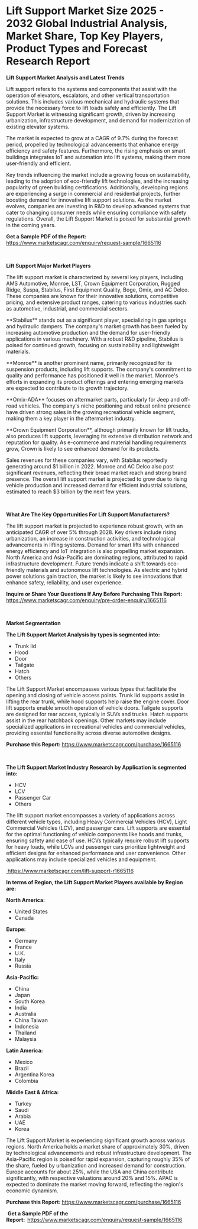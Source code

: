 <p><h1>Lift Support Market Size 2025 - 2032 Global Industrial Analysis, Market Share, Top Key Players, Product Types and Forecast Research Report</h1></p><p><strong>Lift Support Market Analysis and Latest Trends</strong></p>
<p><p>Lift support refers to the systems and components that assist with the operation of elevators, escalators, and other vertical transportation solutions. This includes various mechanical and hydraulic systems that provide the necessary force to lift loads safely and efficiently. The Lift Support Market is witnessing significant growth, driven by increasing urbanization, infrastructure development, and demand for modernization of existing elevator systems.</p><p>The market is expected to grow at a CAGR of 9.7% during the forecast period, propelled by technological advancements that enhance energy efficiency and safety features. Furthermore, the rising emphasis on smart buildings integrates IoT and automation into lift systems, making them more user-friendly and efficient. </p><p>Key trends influencing the market include a growing focus on sustainability, leading to the adoption of eco-friendly lift technologies, and the increasing popularity of green building certifications. Additionally, developing regions are experiencing a surge in commercial and residential projects, further boosting demand for innovative lift support solutions. As the market evolves, companies are investing in R&D to develop advanced systems that cater to changing consumer needs while ensuring compliance with safety regulations. Overall, the Lift Support Market is poised for substantial growth in the coming years.</p></p>
<p><strong>Get a Sample PDF of the Report:&nbsp;</strong> <a href="https://www.marketscagr.com/enquiry/request-sample/1665116?utm_campaign=3584&utm_medium=2&utm_source=Github&utm_content=ia&utm_term=17042025&utm_id=lift-support">https://www.marketscagr.com/enquiry/request-sample/1665116</a></p>
<p>&nbsp;</p>
<p><strong>Lift Support Major Market Players</strong></p>
<p><p>The lift support market is characterized by several key players, including AMS Automotive, Monroe, LST, Crown Equipment Corporation, Rugged Ridge, Suspa, Stabilus, First Equipment Quality, Boge, Omix, and AC Delco. These companies are known for their innovative solutions, competitive pricing, and extensive product ranges, catering to various industries such as automotive, industrial, and commercial sectors.</p><p>**Stabilus** stands out as a significant player, specializing in gas springs and hydraulic dampers. The company's market growth has been fueled by increasing automotive production and the demand for user-friendly applications in various machinery. With a robust R&D pipeline, Stabilus is poised for continued growth, focusing on sustainability and lightweight materials.</p><p>**Monroe** is another prominent name, primarily recognized for its suspension products, including lift supports. The company's commitment to quality and performance has positioned it well in the market. Monroe's efforts in expanding its product offerings and entering emerging markets are expected to contribute to its growth trajectory.</p><p>**Omix-ADA** focuses on aftermarket parts, particularly for Jeep and off-road vehicles. The company's niche positioning and robust online presence have driven strong sales in the growing recreational vehicle segment, making them a key player in the aftermarket industry.</p><p>**Crown Equipment Corporation**, although primarily known for lift trucks, also produces lift supports, leveraging its extensive distribution network and reputation for quality. As e-commerce and material handling requirements grow, Crown is likely to see enhanced demand for its products.</p><p>Sales revenues for these companies vary, with Stabilus reportedly generating around $1 billion in 2022. Monroe and AC Delco also post significant revenues, reflecting their broad market reach and strong brand presence. The overall lift support market is projected to grow due to rising vehicle production and increased demand for efficient industrial solutions, estimated to reach $3 billion by the next few years.</p></p>
<p>&nbsp;</p>
<p><strong>What Are The Key Opportunities For Lift Support Manufacturers?</strong></p>
<p><p>The lift support market is projected to experience robust growth, with an anticipated CAGR of over 5% through 2028. Key drivers include rising urbanization, an increase in construction activities, and technological advancements in lifting systems. Demand for smart lifts with enhanced energy efficiency and IoT integration is also propelling market expansion. North America and Asia-Pacific are dominating regions, attributed to rapid infrastructure development. Future trends indicate a shift towards eco-friendly materials and autonomous lift technologies. As electric and hybrid power solutions gain traction, the market is likely to see innovations that enhance safety, reliability, and user experience.</p></p>
<p><strong>Inquire or Share Your Questions If Any Before Purchasing This Report:</strong> <a href="https://www.marketscagr.com/enquiry/pre-order-enquiry/1665116?utm_campaign=3584&utm_medium=2&utm_source=Github&utm_content=ia&utm_term=17042025&utm_id=lift-support">https://www.marketscagr.com/enquiry/pre-order-enquiry/1665116</a></p>
<p>&nbsp;</p>
<p><strong>Market Segmentation</strong></p>
<p><strong>The Lift Support Market Analysis by types is segmented into:</strong></p>
<p><ul><li>Trunk lid</li><li>Hood</li><li>Door</li><li>Tailgate</li><li>Hatch</li><li>Others</li></ul></p>
<p><p>The Lift Support Market encompasses various types that facilitate the opening and closing of vehicle access points. Trunk lid supports assist in lifting the rear trunk, while hood supports help raise the engine cover. Door lift supports enable smooth operation of vehicle doors. Tailgate supports are designed for rear access, typically in SUVs and trucks. Hatch supports assist in the rear hatchback openings. Other markets may include specialized applications in recreational vehicles and commercial vehicles, providing essential functionality across diverse automotive designs.</p></p>
<p><strong>Purchase this Report:&nbsp;</strong><a href="https://www.marketscagr.com/purchase/1665116?utm_campaign=3584&utm_medium=2&utm_source=Github&utm_content=ia&utm_term=17042025&utm_id=lift-support">https://www.marketscagr.com/purchase/1665116</a></p>
<p>&nbsp;</p>
<p><strong>The Lift Support Market Industry Research by Application is segmented into:</strong></p>
<p><ul><li>HCV</li><li>LCV</li><li>Passenger Car</li><li>Others</li></ul></p>
<p><p>The lift support market encompasses a variety of applications across different vehicle types, including Heavy Commercial Vehicles (HCV), Light Commercial Vehicles (LCV), and passenger cars. Lift supports are essential for the optimal functioning of vehicle components like hoods and trunks, ensuring safety and ease of use. HCVs typically require robust lift supports for heavy loads, while LCVs and passenger cars prioritize lightweight and efficient designs for enhanced performance and user convenience. Other applications may include specialized vehicles and equipment.</p></p>
<p><a href="https://www.marketscagr.com/lift-support-r1665116?utm_campaign=3584&utm_medium=2&utm_source=Github&utm_content=ia&utm_term=17042025&utm_id=lift-support">&nbsp;https://www.marketscagr.com/lift-support-r1665116</a></p>
<p><strong>In terms of Region, the Lift Support Market Players available by Region are:</strong></p>
<p>
    <p> <strong> North America: </strong>
        <ul>
            <li>United States</li>
            <li>Canada</li>
        </ul>
        </p> 
    <p> <strong> Europe: </strong>
        <ul>
            <li>Germany</li>
            <li>France</li>
            <li>U.K.</li>
            <li>Italy</li>
            <li>Russia</li>
        </ul>
        </p> 
    <p> <strong> Asia-Pacific: </strong>
        <ul>
            <li>China</li>
            <li>Japan</li>
            <li>South Korea</li>
            <li>India</li>
            <li>Australia</li>
            <li>China Taiwan</li>
            <li>Indonesia</li>
            <li>Thailand</li>
            <li>Malaysia</li>
        </ul>
        </p> 
    <p> <strong> Latin America: </strong>
        <ul>
            <li>Mexico</li>
            <li>Brazil</li>
            <li>Argentina Korea</li>
            <li>Colombia</li>
        </ul>
        </p> 
    <p> <strong> Middle East & Africa: </strong>
        <ul>
            <li>Turkey</li>
            <li>Saudi</li>
            <li>Arabia</li>
            <li>UAE</li>
            <li>Korea</li>
        </ul>
    </p>
    </p>
<p><p>The Lift Support Market is experiencing significant growth across various regions. North America holds a market share of approximately 30%, driven by technological advancements and robust infrastructure development. The Asia-Pacific region is poised for rapid expansion, capturing roughly 35% of the share, fueled by urbanization and increased demand for construction. Europe accounts for about 25%, while the USA and China contribute significantly, with respective valuations around 20% and 15%. APAC is expected to dominate the market moving forward, reflecting the region's economic dynamism.</p></p>
<p><strong>Purchase this Report: </strong><a href="https://www.marketscagr.com/purchase/1665116?utm_campaign=3584&utm_medium=2&utm_source=Github&utm_content=ia&utm_term=17042025&utm_id=lift-support">https://www.marketscagr.com/purchase/1665116</a></p>
<p>&nbsp;<strong>Get a Sample PDF of the Report:&nbsp;&nbsp;</strong><a href="https://www.marketscagr.com/enquiry/request-sample/1665116?utm_campaign=3584&utm_medium=2&utm_source=Github&utm_content=ia&utm_term=17042025&utm_id=lift-support">https://www.marketscagr.com/enquiry/request-sample/1665116</a></p>
<p><strong></strong></p>
<p><p></p><p></p><p></p></p>